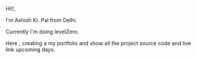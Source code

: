Hi!!,

I'm Ashish Kr. Pal from Delhi.

Currently I'm doing levelZero.

Here , creating a my portfolio  and show all the project source code and live link upcoming days.